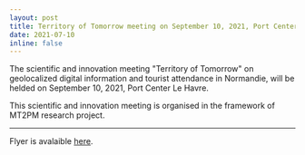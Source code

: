 ```yaml
---
layout: post
title: Territory of Tomorrow meeting on September 10, 2021, Port Center Le Havre
date: 2021-07-10
inline: false
---
```


The scientific and innovation meeting "Territory of Tomorrow" on geolocalized digital information and tourist attendance in Normandie, will be helded on September 10, 2021, Port Center Le Havre.

This scientific and innovation meeting is organised in the framework of MT2PM research project. 

***

Flyer is avalaible [here](https://cyrillebertelle.github.io/cyrillebertelleWP/assets/pdf/plaquette_MT2PM_territoires_de_demain_vdef.pdf).

